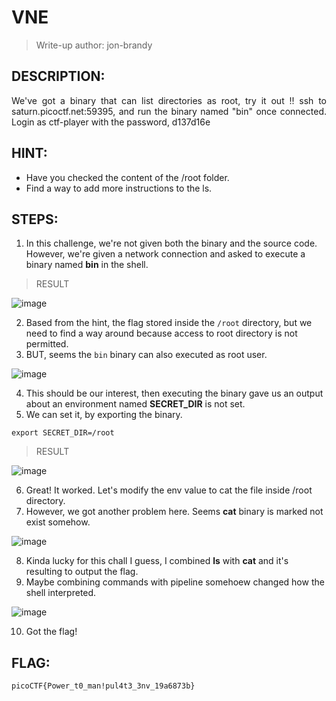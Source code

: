 # VNE
> Write-up author: jon-brandy

## DESCRIPTION:
<p align="justify">We've got a binary that can list directories as root, try it out !! ssh to saturn.picoctf.net:59395, and run the binary named "bin" once connected. Login as ctf-player with the password, d137d16e</p>

## HINT:
- Have you checked the content of the /root folder.
- Find a way to add more instructions to the ls.

## STEPS:
1. In this challenge, we're not given both the binary and the source code. However, we're given a network connection and asked to execute a binary named **bin** in the shell.

> RESULT

![image](https://github.com/jon-brandy/CTF-WRITE-UP/assets/70703371/c251a3d7-5c83-4fa8-b6bd-3e4b3b6940c8)


2. Based from the hint, the flag stored inside the `/root` directory, but we need to find a way around because access to root directory is not permitted.
3. BUT, seems the `bin` binary can also executed as root user.

![image](https://github.com/jon-brandy/CTF-WRITE-UP/assets/70703371/cd3688f6-19f2-44a0-b28d-8baa16004f0f)


4. This should be our interest, then executing the binary gave us an output about an environment named **SECRET_DIR** is not set.
5. We can set it, by exporting the binary.

```
export SECRET_DIR=/root
```

> RESULT

![image](https://github.com/jon-brandy/CTF-WRITE-UP/assets/70703371/15e82e97-598e-4cf6-97c2-8dd6d563d22c)


6. Great! It worked. Let's modify the env value to cat the file inside /root directory.
7. However, we got another problem here. Seems **cat** binary is marked not exist somehow.

![image](https://github.com/jon-brandy/CTF-WRITE-UP/assets/70703371/dd2e1b5a-f43c-419a-9e6a-862723b7647c)


8. Kinda lucky for this chall I guess, I combined **ls** with **cat** and it's resulting to output the flag.
9. Maybe combining commands with pipeline somehoew changed how the shell interpreted.

![image](https://github.com/jon-brandy/CTF-WRITE-UP/assets/70703371/d1949e28-0229-45ae-81a1-e34f586aee2b)


10. Got the flag!
    
## FLAG:

```
picoCTF{Power_t0_man!pul4t3_3nv_19a6873b}
```
